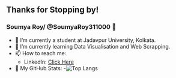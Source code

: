 ## Thanks for Stopping by!

### Soumya Roy/ @SoumyaRoy311000 👋

- 🔭 I’m currently a student at Jadavpur University, Kolkata.
- 🌱 I’m currently learning Data Visualisation and Web Scrapping.
- 📫 How to reach me:
    - LinkedIn: [Click Here](https://www.linkedin.com/in/soumya-roy-07484b237)
- :receipt: My GitHub Stats:
    -![Top Langs](https://github-readme-stats.vercel.app/api/top-langs/?username=SoumyaRoy311000&theme=tokyonight)
